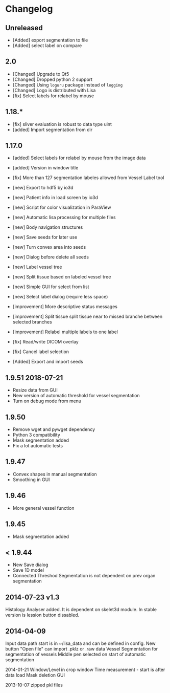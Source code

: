 # Changelog 

## Unreleased 

* [Added] export segmentation to file
* [Added] select label on compare


## 2.0

* [Changed] Upgrade to Qt5
* [Changed] Dropped python 2 support
* [Changed] Using `loguru` package instead of `logging`
* [Changed] Logo is distributed with Lisa
* [fix] Select labels for relabel by mouse

## 1.18.*

* [fix] sliver evaluation is robust to data type uint
* [added] Import segmentation from dir 


## 1.17.0

* [added] Select labels for relabel by mouse from the image data
* [added] Version in window title

* [fix] More than 127 segmentation labeles allowed from Vessel Label tool
* [new] Export to hdf5 by io3d
* [new] Patient info in load screen by io3d
* [new] Script for color visualization in ParaView
* [new] Automatic lisa processing for multiple files
* [new] Body navigation structures

* [new] Save seeds for later use
* [new] Turn convex area into seeds
* [new] Dialog before delete all seeds 
* [new] Label vessel tree
* [new] Split tissue based on labeled vessel tree
* [new] Simple GUI for select from list
* [new] Select label dialog (require less space)
* [improvement] More descriptive status messages
* [improvement] Split tissue split tissue near to missed branche between selected branches
* [improvement] Relabel multiple labels to one label
* [fix] Read/write DICOM overlay
* [fix] Cancel label selection
* [Added] Export and import seeds

## 1.9.51 2018-07-21

* Resize data from GUI
* New version of automatic threshold for vessel segmentation
* Turn on debug mode from menu

## 1.9.50

* Remove wget and pywget dependency
* Python 3 compatibility
* Mask segmentation added
* Fix a lot automatic tests


## 1.9.47

* Convex shapes in manual segmentation
* Smoothing in GUI

## 1.9.46

* More general vessel function

## 1.9.45

* Mask segmentation added

## < 1.9.44

* New Save dialog
* Save 1D model
* Connected Threshod Segmentation is not dependent on prev organ segmentation



## 2014-07-23 v1.3
Histology Analyser added. It is dependent on skelet3d module.
In stable version is lession button dissabled.

## 2014-04-09
Input data path start is in ~/lisa_data and can be defined in config.
New button "Open file" can import .pklz or .raw data
Vessel Segmentation for segmentation of vessels
Middle pen selected on start of automatic segmentation



2014-01-21
Window/Level in crop window
Time measurement - start is after data load
Mask deletion
GUI


2013-10-07 zipped pkl files

